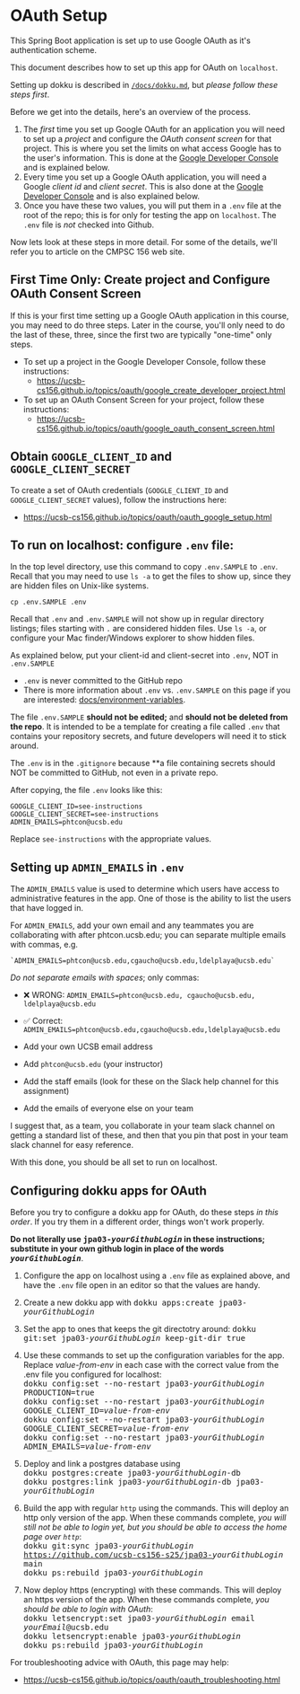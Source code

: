 # OAuth Setup

This Spring Boot application is set up to use Google OAuth as it's authentication scheme.

This document describes how to set up this app for OAuth on `localhost`.

Setting up dokku is described in [`/docs/dokku.md`](/docs/dokku.md), but *please follow these steps first*.

Before we get into the details, here's an overview of the process.  

1. The *first* time you set up Google OAuth for an application you will need to set up a *project* and configure the *OAuth consent screen* for that project.  This is where you set the limits on what access Google has to the user's information.  This is done at the [Google Developer Console](https://console.cloud.google.com/) and is explained below.
2. Every time you set up a Google OAuth application, you will need a Google  *client id* and *client secret*.  This is also 
   done at the [Google Developer Console](https://console.cloud.google.com/) and is also explained below.
3. Once you have these two values, you will put them in a `.env` file at the root of the repo; this is for only for testing the app on `localhost`.  The `.env` file is *not* checked into Github.

Now lets look at these steps in more detail. For some of the details, we'll refer you to article on the CMPSC 156 web site.

## First Time Only: Create project and Configure OAuth Consent Screen

If this is your first time setting up a Google OAuth application in this course, you may need to do three steps.
Later in the course, you'll only need to do the last of these, three, since the first two are typically "one-time" only steps.

* To set up a project in the Google Developer Console, follow these instructions:
   - <https://ucsb-cs156.github.io/topics/oauth/google_create_developer_project.html>
* To set up an OAuth Consent Screen for your project, follow these instructions:
   - <https://ucsb-cs156.github.io/topics/oauth/google_oauth_consent_screen.html>
 
## Obtain `GOOGLE_CLIENT_ID` and `GOOGLE_CLIENT_SECRET`

To create a set of OAuth credentials (`GOOGLE_CLIENT_ID` and `GOOGLE_CLIENT_SECRET` values), follow the instructions here:
* <https://ucsb-cs156.github.io/topics/oauth/oauth_google_setup.html>

## To run on localhost: configure `.env` file:


In the top level directory, use this command to copy `.env.SAMPLE` to `.env`.  Recall that you
may need to use `ls -a` to get the files to show up, since they are hidden files on Unix-like systems.

```
cp .env.SAMPLE .env
```

Recall that `.env` and `.env.SAMPLE` will not show up in regular directory listings; files starting with `.` are considered
hidden files.  Use `ls -a`, or configure your Mac finder/Windows explorer to show hidden files.

As explained below, put your client-id and client-secret into `.env`, NOT in `.env.SAMPLE` 
* `.env` is never committed to the GitHub repo
* There is more information about `.env` vs. `.env.SAMPLE` on this page if you are interested: [docs/environment-variables](environment-variables.md).

The file `.env.SAMPLE` **should not be edited;** and **should not be deleted from the repo**.  It is intended to
be a template for creating a file called `.env` that contains your repository secrets, and future developers will need it to stick around.

The `.env` is in the `.gitignore` because **a file containing secrets should NOT be committed to GitHub, not even in a private repo.

After copying, the file `.env` looks like this:

```
GOOGLE_CLIENT_ID=see-instructions
GOOGLE_CLIENT_SECRET=see-instructions
ADMIN_EMAILS=phtcon@ucsb.edu
```

Replace `see-instructions` with the appropriate values.

## Setting up `ADMIN_EMAILS` in `.env`

The `ADMIN_EMAILS` value is used to determine which users have access to administrative features in the app.  One of those
is the ability to list the users that have logged in.

For `ADMIN_EMAILS`, add your own email and any teammates you are collaborating with after phtcon.ucsb.edu; you can separate multiple emails with commas, e.g.

```
`ADMIN_EMAILS=phtcon@ucsb.edu,cgaucho@ucsb.edu,ldelplaya@ucsb.edu`
```

*Do not separate emails with spaces*; only commas:
* ❌ WRONG: `ADMIN_EMAILS=phtcon@ucsb.edu, cgaucho@ucsb.edu, ldelplaya@ucsb.edu`
* ✅ Correct: `ADMIN_EMAILS=phtcon@ucsb.edu,cgaucho@ucsb.edu,ldelplaya@ucsb.edu`

* Add your own UCSB email address
* Add `phtcon@ucsb.edu` (your instructor)
* Add the staff emails (look for these on the Slack help channel for this assignment)
* Add the emails of everyone else on your team

I suggest that, as a team, you collaborate in your team slack channel on getting a standard list of these, and then
that you pin that post in your team slack channel for easy reference.

With this done, you should be all set to run on localhost.


## Configuring dokku apps for OAuth


Before you try to configure a dokku app for OAuth, do these steps *in this order*.  If you try them in a different order, things won't work properly.

<b>Do not literally use <tt>jpa03-<i>yourGithubLogin</i></tt> in these instructions; substitute in your own github login in place of the words <tt><i>yourGithubLogin</i></tt></b>.

1. Configure the app on localhost using a `.env` file as explained above, and have the `.env` file open in an editor so that the values are handy.
2. Create a new dokku app with <tt>dokku apps:create jpa03-<i>yourGithubLogin</i></tt>
3. Set the app to ones that keeps the git directotry around:
   <tt>dokku git:set jpa03-<i>yourGithubLogin</i> keep-git-dir true</tt>
4. Use these commands to set up the configuration variables for the app.  Replace *value-from-env* in each case with the correct value from the .env file you configured for localhost:<br />
   <tt>dokku config:set --no-restart jpa03-<i>yourGithubLogin</i> PRODUCTION=true</tt><br />
   <tt>dokku config:set --no-restart jpa03-<i>yourGithubLogin</i> GOOGLE_CLIENT_ID=<i>value-from-env</i></tt><br />
   <tt>dokku config:set --no-restart jpa03-<i>yourGithubLogin</i> GOOGLE_CLIENT_SECRET=<i>value-from-env</i></tt><br />
   <tt>dokku config:set --no-restart jpa03-<i>yourGithubLogin</i> ADMIN_EMAILS=<i>value-from-env</i></tt><br />
5. Deploy and link a postgres database using<br />
   <tt>dokku postgres:create jpa03-<i>yourGithubLogin</i>-db</tt><br />
   <tt>dokku postgres:link jpa03-<i>yourGithubLogin</i>-db jpa03-<i>yourGithubLogin</i> </tt> <br />

6. Build the app with regular `http` using the commands.  This will deploy an http only version of the app. When these commands complete, *you will still not be able to login yet, but you should be able to access the home page over `http`*:<br />
   <tt>dokku git:sync jpa03-<i>yourGithubLogin</i> https://github.com/ucsb-cs156-s25/jpa03-<i>yourGithubLogin</i> main</tt><br />
   <tt>dokku ps:rebuild jpa03-<i>yourGithubLogin</i></tt><br />
7. Now deploy https (encrypting) with these commands.
   This will deploy an https  version of the app.
   When these commands complete, *you should be able to login with OAuth*:<br />
   <tt>dokku letsencrypt:set jpa03-<i>yourGithubLogin</i> email <i>yourEmail</i>@ucsb.edu</tt><br />
   <tt>dokku letsencrypt:enable jpa03-<i>yourGithubLogin</i></tt><br />
   <tt>dokku ps:rebuild jpa03-<i>yourGithubLogin</i></tt><br />

For troubleshooting advice with OAuth, this page may help:

* <https://ucsb-cs156.github.io/topics/oauth/oauth_troubleshooting.html>


